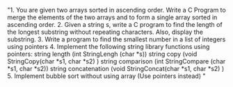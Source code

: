 "1. You are given two arrays sorted in ascending order. Write a C Program to merge the elements of the two arrays and to form a single array sorted in ascending order.
2. Given a string s, write a C program to find the length of the longest substring without repeating characters. Also, display the substring.
3. Write a program to find the smallest number in a list of integers using pointers
4. Implement the following string library functions using pointers:
                           string length (int StringLengh (char *s))
                           string copy (void StringCopy(char *s1, char *s2) )
                           string comparison (int StringCompare (char *s1, char *s2))
                           string concatenation (void StringConcat(char *s1, char *s2) )
5. Implement bubble sort without using array (Use pointers instead)
"

